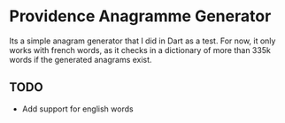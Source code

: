 # Providence Anagramme Generator
Its a simple anagram generator that I did in Dart as a test.
For now, it only works with french words, as it checks in a dictionary of more than 335k words if the generated anagrams exist.

## TODO
- Add support for english words